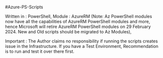 #Azure-PS-Scripts

Written in : PowerShell,
Module : AzureRM (Note: Az PowerShell modules now have all the capabilities of AzureRM PowerShell modules and more, hence Microsoft will retire AzureRM PowerShell modules on 29 February 2024. New and Old scripts should be migrated to Az Modules),

Important : The Author claims no responsibility if running the scripts creates issue in the Infrastructure.
If you have a Test Environment, Recommendation is to run and test it over there first.